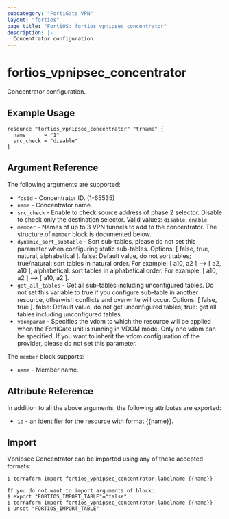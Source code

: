 ```yaml
---
subcategory: "FortiGate VPN"
layout: "fortios"
page_title: "FortiOS: fortios_vpnipsec_concentrator"
description: |-
  Concentrator configuration.
---
```


# fortios_vpnipsec_concentrator
Concentrator configuration.

## Example Usage

```hcl
resource "fortios_vpnipsec_concentrator" "trname" {
  name      = "1"
  src_check = "disable"
}
```

## Argument Reference

The following arguments are supported:

* `fosid` - Concentrator ID. (1-65535)
* `name` - Concentrator name.
* `src_check` - Enable to check source address of phase 2 selector. Disable to check only the destination selector. Valid values: `disable`, `enable`.
* `member` - Names of up to 3 VPN tunnels to add to the concentrator. The structure of `member` block is documented below.
* `dynamic_sort_subtable` - Sort sub-tables, please do not set this parameter when configuring static sub-tables. Options: [ false, true, natural, alphabetical ]. false: Default value, do not sort tables; true/natural: sort tables in natural order. For example: [ a10, a2 ] --> [ a2, a10 ]; alphabetical: sort tables in alphabetical order. For example: [ a10, a2 ] --> [ a10, a2 ].
* `get_all_tables` - Get all sub-tables including unconfigured tables. Do not set this variable to true if you configure sub-table in another resource, otherwish conflicts and overwrite will occur. Options: [ false, true ]. false: Default value, do not get unconfigured tables; true: get all tables including unconfigured tables. 
* `vdomparam` - Specifies the vdom to which the resource will be applied when the FortiGate unit is running in VDOM mode. Only one vdom can be specified. If you want to inherit the vdom configuration of the provider, please do not set this parameter.

The `member` block supports:

* `name` - Member name.


## Attribute Reference

In addition to all the above arguments, the following attributes are exported:
* `id` - an identifier for the resource with format {{name}}.

## Import

VpnIpsec Concentrator can be imported using any of these accepted formats:
```
$ terraform import fortios_vpnipsec_concentrator.labelname {{name}}

If you do not want to import arguments of block:
$ export "FORTIOS_IMPORT_TABLE"="false"
$ terraform import fortios_vpnipsec_concentrator.labelname {{name}}
$ unset "FORTIOS_IMPORT_TABLE"
```
